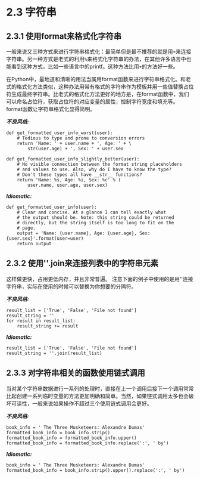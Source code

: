 # 2.3 字符串

## 2.3.1 使用format来格式化字符串


一般来说又三种方式来进行字符串格式化：最简单但是最不推荐的就是用`+`来连接字符串。另一种方式是老式的利用`%`来格式化字符串的办法，在其他许多语言中也能看到这种方式，比如一些语言中的printf。这种方法比用`+`的方法好一些。

在Python中，最地道和清晰的用法当属用format函数来进行字符串格式化。和老式的格式化方法类似，这种办法用带有格式的字符串作为模板并用一些值替换占位符生成最终字符串。比老式的格式化方法更好的地方是，在format函数中，我们可以命名占位符，获取占位符的对应变量的属性，控制字符宽度和填充等。format函数让字符串格式化显得简明。



**_不良风格:_**

    def get_formatted_user_info_worst(user):
        # Tedious to type and prone to conversion errors
        return 'Name: ' + user.name + ', Age: ' + \
            str(user.age) + ', Sex: ' + user.sex

    def get_formatted_user_info_slightly_better(user):
        # No visible connection between the format string placeholders
        # and values to use. Also, why do I have to know the type?
        # Don't these types all have __str__ functions?
        return 'Name: %s, Age: %i, Sex: %c' % (
            user.name, user.age, user.sex)

**_Idiomatic:_**

    def get_formatted_user_info(user):
        # Clear and concise. At a glance I can tell exactly what
        # the output should be. Note: this string could be returned
        # directly, but the string itself is too long to fit on the
        # page.
        output = 'Name: {user.name}, Age: {user.age}, Sex: {user.sex}'.format(user=user)
        return output
        
## 2.3.2 使用''.join来连接列表中的字符串元素

这样做更快，占用更低内存，并且非常普遍。
注意下面的例子中使用的是用''连接字符串，实际在使用的时候可以替换为你想要的分隔符。

**_不良风格:_**

    result_list = ['True', 'False', 'File not found']
    result_string = ''
    for result in result_list:
        result_string += result
        
**_Idiomatic:_**

    result_list = ['True', 'False', 'File not found']
    result_string = ''.join(result_list)
    
## 2.3.3 对字符串相关的函数使用链式调用

当对某个字符串数据进行一系列的处理时，直接在上一个调用后接下一个调用常常比起创建一系列临时变量的方法更加明确和简单。当然，如果链式调用太多也会破坏可读性，一般来说如果操作不超过三个使用链式调用会更好。

**_不良风格:_**

    book_info = ' The Three Musketeers: Alexandre Dumas'
    formatted_book_info = book_info.strip()
    formatted_book_info = formatted_book_info.upper()
    formatted_book_info = formatted_book_info.replace(':', ' by')

**_Idiomatic:_**

    book_info = ' The Three Musketeers: Alexandre Dumas'
    formatted_book_info = book_info.strip().upper().replace(':', ' by')